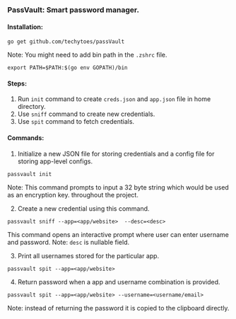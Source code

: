 ### PassVault: Smart password manager.

#### Installation:
```
go get github.com/techytoes/passVault
```

Note: You might need to add bin path in the `.zshrc` file.

```
export PATH=$PATH:$(go env GOPATH)/bin
```

#### Steps:

1. Run `init` command to create `creds.json` and `app.json` file in home directory.
2. Use `sniff` command to create new credentials.
3. Use `spit` command to fetch credentials.

#### Commands:

1. Initialize a new JSON file for storing credentials and a config file for storing app-level configs.
```
passvault init
```
Note: This command prompts to input a 32 byte string which would be used as an encryption key.
throughout the project.

2. Create a new credential using this command.

```
passvault sniff --app=<app/website>  --desc=<desc>
```

This command opens an interactive prompt where user can enter username and password.
Note: `desc` is nullable field.

3. Print all usernames stored for the particular app.

```
passvault spit --app=<app/website>
```

4. Return password when a app and username combination is provided.

```
passvault spit --app=<app/website> --username=<username/email>
```

Note: instead of returning the password it is copied to the clipboard directly.
